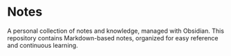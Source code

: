 # Notes
A personal collection of notes and knowledge, managed with Obsidian. This repository contains Markdown-based notes, organized for easy reference and continuous learning.
